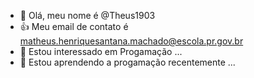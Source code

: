 - 👋 Olá, meu nome é @Theus1903
- :+1: Meu email de contato é matheus.henriquesantana.machado@escola.pr.gov.br
- 👀 Estou interessado em Progamação ...
- 🌱 Estou aprendendo a progamação recentemente ...


<!---
Theus1903/Theus1903 is a ✨ special ✨ repository because its `README.md` (this file) appears on your GitHub profile.
You can click the Preview link to take a look at your changes.
--->
